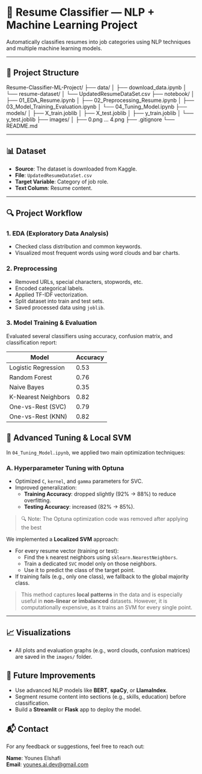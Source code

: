 # 🧠 Resume Classifier — NLP + Machine Learning Project

Automatically classifies resumes into job categories using NLP techniques and multiple machine learning models.

---

## 📁 Project Structure


 Resume-Classifier-ML-Project/
├── data/
│ ├── download_data.ipynb
│ └── resume-dataset/
│ └── UpdatedResumeDataSet.csv
├── notebook/
│ ├── 01_EDA_Resume.ipynb
│ ├── 02_Preprocessing_Resume.ipynb
│ ├── 03_Model_Training_Evaluation.ipynb
│ └── 04_Tuning_Model.ipynb
├── models/
│ ├── X_train.joblib
│ ├── X_test.joblib
│ ├── y_train.joblib
│ └── y_test.joblib
├── images/
│ ├── 0.png ... 4.png
├── .gitignore
└── README.md


---

## 📊 Dataset

- **Source**: The dataset is downloaded from Kaggle.
- **File**: `UpdatedResumeDataSet.csv`
- **Target Variable**: Category of job role.
- **Text Column**: Resume content.

---

## 🔍 Project Workflow

### 1. EDA (Exploratory Data Analysis)

- Checked class distribution and common keywords.
- Visualized most frequent words using word clouds and bar charts.

### 2. Preprocessing

- Removed URLs, special characters, stopwords, etc.
- Encoded categorical labels.
- Applied TF-IDF vectorization.
- Split dataset into train and test sets.
- Saved processed data using `joblib`.

### 3. Model Training & Evaluation

Evaluated several classifiers using accuracy, confusion matrix, and classification report:

| Model               | Accuracy |
|---------------------|----------|
| Logistic Regression | 0.53     |
| Random Forest       | 0.76     |
| Naive Bayes         | 0.35     |
| K-Nearest Neighbors | 0.82     |
| One-vs-Rest (SVC)   | 0.79     |
| One-vs-Rest (KNN)   | 0.82     |



## 🔧 Advanced Tuning & Local SVM

In `04_Tuning_Model.ipynb`, we applied two main optimization techniques:

### A. Hyperparameter Tuning with Optuna

- Optimized `C`, `kernel`, and `gamma` parameters for SVC.
- Improved generalization:
  - **Training Accuracy**: dropped slightly (92% → 88%) to reduce overfitting.
  - **Testing Accuracy**: increased (82% → 85%).


> 🔍 Note: The Optuna optimization code was removed after applying the best


We implemented a **Localized SVM** approach:

- For every resume vector (training or test):
  - Find the `k` nearest neighbors using `sklearn.NearestNeighbors`.
  - Train a dedicated `SVC` model only on those neighbors.
  - Use it to predict the class of the target point.
- If training fails (e.g., only one class), we fallback to the global majority class.

> This method captures **local patterns** in the data and is especially useful in **non-linear or imbalanced** datasets. However, it is computationally expensive, as it trains an SVM for every single point.


---

## 📈 Visualizations

- All plots and evaluation graphs (e.g., word clouds, confusion matrices) are saved in the `images/` folder.


## 📌 Future Improvements

- Use advanced NLP models like **BERT**, **spaCy**, or **LlamaIndex**.
- Segment resume content into sections (e.g., skills, education) before classification.
- Build a **Streamlit** or **Flask** app to deploy the model.


## 📬 Contact

For any feedback or suggestions, feel free to reach out:

**Name**: Younes Elshafi  
**Email**: [younes.ai.dev@gmail.com](mailto:younes.ai.dev@gmail.com)





